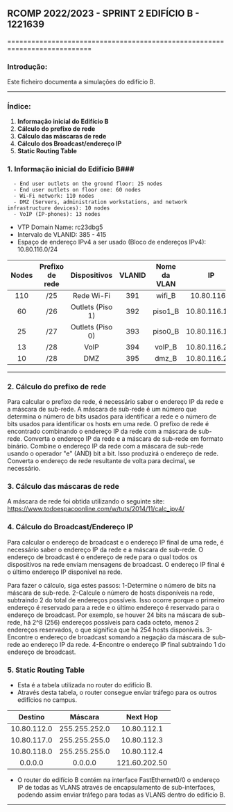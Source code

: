 ## RCOMP 2022/2023 - SPRINT 2 EDIFÍCIO B - 1221639 ##

===========================================================================

### Introdução: ###
Este ficheiro documenta a simulaçôes do edifício B.

------------------------------------------------------------------------------------------------------------------------------------------------------------

### Índice: ###

1. **Informação inicial do Edifício B**
2. **Cálculo do prefixo de rede**
3. **Cálculo das máscaras de rede**
4. **Cálculo dos Broadcast/endereço IP**
5. **Static Routing Table**


### 1. Informação inicial do Edifício B###

      - End user outlets on the ground floor: 25 nodes
      - End user outlets on floor one: 60 nodes
      - Wi-Fi network: 110 nodes
      - DMZ (Servers, administration workstations, and network infrastructure devices): 10 nodes
      - VoIP (IP-phones): 13 nodes

- VTP Domain Name: rc23dbg5
- Intervalo de VLANID: 385 - 415
- Espaço de endereço IPv4 a ser usado (Bloco de endereços IPv4): 10.80.116.0/24

| Nodes | Prefixo de rede |   Dispositivos   | VLANID | Nome da VLAN |      IP       |  Primeiro IP  |   Último IP   |  Máscara de rede  |   Broadcast   |
|:-----:|:---------------:|:----------------:|:------:|:------------:|:-------------:|:-------------:|:-------------:|:-----------------:|:-------------:|
|  110  |       /25       |    Rede Wi-Fi    |  391   |    wifi_B    |  10.80.116.0  |  10.80.116.1  | 10.80.116.126 |  255.255.255.128  | 10.80.116.127 |
|  60   |       /26       | Outlets (Piso 1) |  392   |   piso1_B    | 10.80.116.128 | 10.80.116.129 | 10.80.116.190 |  255.255.255.192  | 10.80.116.191 |
|  25   |       /27       | Outlets (Piso 0) |  393   |   piso0_B    | 10.80.116.192 | 10.80.116.193 | 10.80.116.222 |  255.255.255.224  | 10.80.116.223 |
|  13   |       /28       |       VoIP       |  394   |    voIP_B    | 10.80.116.224 | 10.80.116.225 | 10.80.116.236 |  255.255.255.240  | 10.80.116.237 |
|  10   |       /28       |       DMZ        |  395   |    dmz_B     | 10.80.116.240 | 10.80.116.241 | 10.80.116.254 |  255.255.255.240  | 10.80.116.255 |

------------------------------------------------------------------------------------------------------------------------------------------------------------
### 2. Cálculo do prefixo de rede ###

Para calcular o prefixo de rede, é necessário saber o endereço IP da rede e a máscara de sub-rede. A máscara de sub-rede é um número que determina o número de bits usados ​​para identificar a rede e o número de bits usados ​​para identificar os hosts em uma rede.
O prefixo de rede é encontrado combinando o endereço IP da rede com a máscara de sub-rede. 
Converta o endereço IP da rede e a máscara de sub-rede em formato binário. 
Combine o endereço IP da rede com a máscara de sub-rede usando o operador "e" (AND) bit a bit. Isso produzirá o endereço de rede. 
Converta o endereço de rede resultante de volta para decimal, se necessário.

### 3. Cálculo das máscaras de rede ###

A máscara de rede foi obtida utilizando o seguinte site: https://www.todoespacoonline.com/w/tuts/2014/11/calc_ipv4/

### 4. Cálculo do Broadcast/Endereço IP ###

Para calcular o endereço de broadcast e o endereço IP final de uma rede, é necessário saber o endereço IP da rede e a máscara de sub-rede. O endereço de broadcast é o endereço de rede para o qual todos os dispositivos na rede enviam mensagens de broadcast. O endereço IP final é o último endereço IP disponível na rede.

Para fazer o cálculo, siga estes passos:
1-Determine o número de bits na máscara de sub-rede.
2-Calcule o número de hosts disponíveis na rede, subtraindo 2 do total de endereços possíveis. Isso ocorre porque o primeiro endereço é reservado para a rede e o último endereço é reservado para o endereço de broadcast. Por exemplo, se houver 24 bits na máscara de sub-rede, há 2^8 (256) endereços possíveis para cada octeto, menos 2 endereços reservados, o que significa que há 254 hosts disponíveis.
3-Encontre o endereço de broadcast somando a negação da máscara de sub-rede ao endereço IP da rede. 
4-Encontre o endereço IP final subtraindo 1 do endereço de broadcast.


### 5. Static Routing Table ###

* Esta é a tabela utilizada no router do edifício B.
* Através desta tabela, o router consegue enviar tráfego para os outros edifícios no campus.

|   Destino   |    Máscara    |   Next Hop    |
|:-----------:|:-------------:|:-------------:|
| 10.80.112.0 | 255.255.252.0 |  10.80.112.1  |
| 10.80.117.0 | 255.255.255.0 |  10.80.112.3  |
| 10.80.118.0 | 255.255.255.0 |  10.80.112.4  |
|   0.0.0.0   |    0.0.0.0    | 121.60.202.50 |

* O router do edifício B contém na interface FastEthernet0/0 o endereço IP de todas as VLANS através de encapsulamento de sub-interfaces, podendo assim enviar tráfego para todas as VLANS dentro do edifício B.

------------------------------------------------------------------------------------------------------------------------------------------------------------